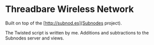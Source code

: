 Threadbare Wireless Network
===========================

Built on top of the [http://subnod.es](Subnodes project).

The Twisted script is written by me. Additions and subtractions to the Subnodes server and views.

